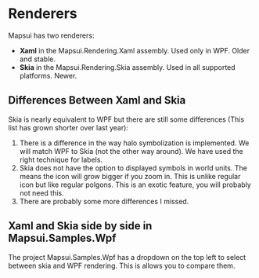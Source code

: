 # Renderers

Mapsui has two renderers:
- **Xaml** in the Mapsui.Rendering.Xaml assembly. Used only in WPF. Older and stable. 
- **Skia** in the Mapsui.Rendering.Skia assembly. Used in all supported platforms. Newer.

## Differences Between Xaml and Skia
Skia is nearly equivalent to WPF but there are still some differences (This list has grown shorter over last year):
1. There is a difference in the way halo symbolization is implemented. We will match WPF to Skia (not the other way around). We have used the right technique for labels.
1. Skia does not have the option to displayed symbols in world units. The means the icon will grow bigger if you zoom in. This is unlike regular icon but like regular polgons. This is an exotic feature, you will probably not need this. 
1. There are probably some more differences I missed.

## Xaml and Skia side by side in Mapsui.Samples.Wpf
The project Mapsui.Samples.Wpf has a dropdown on the top left to select between skia and WPF rendering. This is allows you to compare them.
